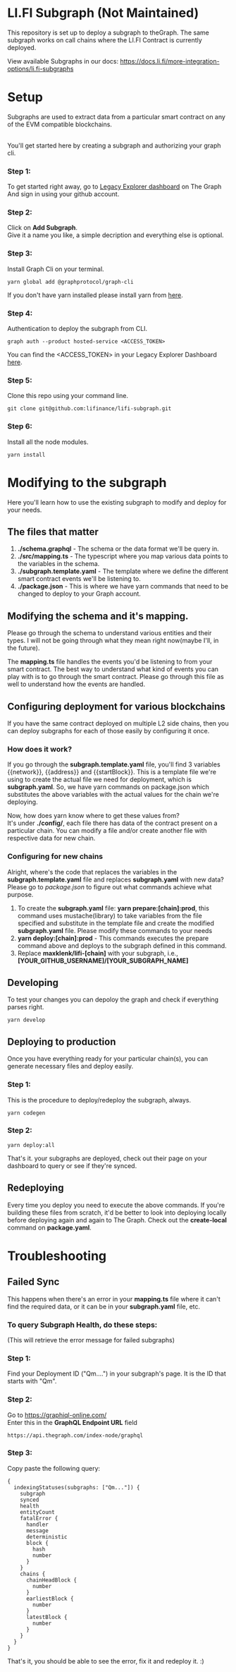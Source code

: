 # LI.FI Subgraph (Not Maintained)

This repository is set up to deploy a subgraph to theGraph. The same subgraph works on call chains where the LI.FI Contract is currently deployed.

View available Subgraphs in our docs: https://docs.li.fi/more-integration-options/li.fi-subgraphs

# Setup
Subgraphs are used to extract data from a particular smart contract on any of the EVM compatible blockchains.

<br>You'll get started here by creating a subgraph and authorizing your graph cli.

### Step 1:
To get started right away, go to [Legacy Explorer dashboard](https://thegraph.com/legacy-explorer/dashboard) on The Graph
<br>And sign in using your github account.

### Step 2:
Click on **Add Subgraph**. <br>
Give it a name you like, a simple decription and everything else is optional.

### Step 3:
Install Graph Cli on your terminal.
```
yarn global add @graphprotocol/graph-cli
```
If you don't have yarn installed please install yarn from [here](https://classic.yarnpkg.com/en/docs/install/).

### Step 4:
Authentication to deploy the subgraph from CLI.
```
graph auth --product hosted-service <ACCESS_TOKEN>
```
You can find the <ACCESS_TOKEN> in your Legacy Explorer Dashboard [here](https://thegraph.com/legacy-explorer/dashboard).

### Step 5:
Clone this repo using your command line.
```
git clone git@github.com:lifinance/lifi-subgraph.git
```

### Step 6:
Install all the node modules.
```
yarn install
```


# Modifying to the subgraph
Here you'll learn how to use the existing subgraph to modify and deploy for your needs.

## The files that matter
1. **./schema.graphql** - The schema or the data format we'll be query in.
2. **./src/mapping.ts** - The typescript where you map various data points to the variables in the schema.
3. **./subgraph.template.yaml** - The template where we define the different smart contract events we'll be listening to.
4. **./package.json** - This is where we have yarn commands that need to be changed to deploy to your Graph account.

## Modifying the schema and it's mapping.
Please go through the schema to understand various entities and their types. I will not be going through what they mean right now(maybe I'll, in the future). <br>

The **mapping.ts** file handles the events you'd be listening to from your smart contract. The best way to understand what kind of events you can play with is to go through the smart contract. Please go through this file as well to understand how the events are handled.

## Configuring deployment for various blockchains
If you have the same contract deployed on multiple L2 side chains, then you can deploy subgraphs for each of those easily by configuring it once.

### How does it work?
If you go through the **subgraph.template.yaml** file, you'll find 3 variables {{network}}, {{address}} and {{startBlock}}. This is a template file we're using to create the actual file we need for deployment, which is **subgraph.yaml**. So, we have yarn commands on package.json which substitutes the above variables with the actual values for the chain we're deploying.

Now, how does yarn know where to get these values from? <br>
It's under **./config/**, each file there has data of the contract present on a particular chain. You can modify a file and/or create another file with respective data for new chain.

### Configuring for new chains
Alright, where's the code that replaces the variables in the **subgraph.template.yaml** file and replaces **subgraph.yaml** with new data? <br>
Please go to _package.json_ to figure out what commands achieve what purpose.
1. To create the **subgraph.yaml** file: **yarn prepare:[chain]:prod**, this command uses mustache(library) to take variables from the file specified and substitute in the template file and create the modified **subgraph.yaml** file. Please modify these commands to your needs
2. **yarn deploy:[chain]:prod** - This commands executes the prepare command above and deploys to the subgraph defined in this command.
3. Replace **maxklenk/lifi-[chain]** with your subgraph, i.e., **[YOUR_GITHUB_USERNAME]/[YOUR_SUBGRAPH_NAME]**


## Developing
To test your changes you can depoloy the graph and check if everything parses right.

```
yarn develop
```

## Deploying to production
Once you have everything ready for your particular chain(s), you can generate necessary files and deploy easily.
### Step 1:
This is the procedure to deploy/redeploy the subgraph, always.
```
yarn codegen
```

### Step 2:
```
yarn deploy:all
```
That's it. your subgraphs are deployed, check out their page on your dashboard to query or see if they're synced.


## Redeploying
Every time you deploy you need to execute the above commands. If you're building these files from scratch, it'd be better to look into deploying locally before deploying again and again to The Graph. Check out the **create-local** command on **package.yaml**.

# Troubleshooting
## Failed Sync
This happens when there's an error in your **mapping.ts** file where it can't find the required data, or it can be in your **subgraph.yaml** file, etc.

### To query Subgraph Health, do these steps:<br>
(This will retrieve the error message for failed subgraphs)

### Step 1:
Find your Deployment ID ("Qm....") in your subgraph's page. It is the ID that starts with "Qm".

### Step 2:
Go to https://graphiql-online.com/ <br>
Enter this in the **GraphQL Endpoint URL** field
```
https://api.thegraph.com/index-node/graphql
```

### Step 3:
Copy paste the following query:
```
{
  indexingStatuses(subgraphs: ["Qm..."]) {
    subgraph
    synced
    health
    entityCount
    fatalError {
      handler
      message
      deterministic
      block {
        hash
        number
      }
    }
    chains {
      chainHeadBlock {
        number
      }
      earliestBlock {
        number
      }
      latestBlock {
        number
      }
    }
  }
}
```
That's it, you should be able to see the error, fix it and redeploy it. :)
